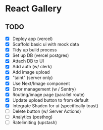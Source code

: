 # React Gallery

## TODO

- [x] Deploy app (vercel)
- [x] Scaffold basic ui with mock data
- [x] Tidy up build process
- [x] Set up DB (vercel postgres)
- [x] Attach DB to UI
- [x] Add auth (w/ clerk)
- [x] Add image upload
- [x] "taint" (server only)
- [x] Use Next/Image component
- [x] Error management (w / Sentry)
- [x] Routing/image page (parallel route)
- [x] Update upload button to from default
- [x] Integrate Shadcn for ui (specifically toast)
- [ ] Delete button (w/ Server Actions)
- [ ] Analytics (posthog)
- [ ] Ratelimiting (upstash)